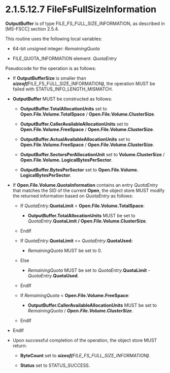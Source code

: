 <html dir="LTR" xmlns:mshelp="http://msdn.microsoft.com/mshelp" xmlns:ddue="http://ddue.schemas.microsoft.com/authoring/2003/5" xmlns:xlink="http://www.w3.org/1999/xlink" xmlns:tool="http://www.microsoft.com/tooltip">
    <head>
        <meta http-equiv="Content-Type" content="text/html; CHARSET=utf-8"></meta>
        <meta name="save" content="history"></meta>
        <title>2.1.5.12.7 FileFsFullSizeInformation</title>
        <xml>
            <mshelp:toctitle title="2.1.5.12.7 FileFsFullSizeInformation"></mshelp:toctitle>
            <mshelp:rltitle title="[MS-FSA]: FileFsFullSizeInformation"></mshelp:rltitle>
            <mshelp:keyword index="A" term="83241965-2da4-435d-a511-fe2138ddec86"></mshelp:keyword>
            <mshelp:attr name="DCSext.ContentType" value="open specification"></mshelp:attr>
            <mshelp:attr name="AssetID" value="83241965-2da4-435d-a511-fe2138ddec86"></mshelp:attr>
            <mshelp:attr name="TopicType" value="kbRef"></mshelp:attr>
            <mshelp:attr name="DCSext.Title" value="[MS-FSA]: FileFsFullSizeInformation" />
        </xml>
    </head>
    <body>
        <div id="header">
            <h1 class="heading">2.1.5.12.7 FileFsFullSizeInformation</h1>
        </div>
        <div id="mainSection">
            <div id="mainBody">
                <div id="allHistory" class="saveHistory"></div>
                <div id="sectionSection0" class="section" name="collapseableSection">
                    

<p><b>OutputBuffer</b> is of type
FILE_FS_FULL_SIZE_INFORMATION, as described in <mshelp:link keywords="efbfe127-73ad-4140-9967-ec6500e66d5e" tabindex="0">[MS-FSCC]</mshelp:link>
section <mshelp:link keywords="63768db7-9012-4209-8cca-00781e7322f5" tabindex="0">2.5.4</mshelp:link>.</p>

<p>This routine uses the following local variables:</p>

<ul><li><p><span><span> 
</span></span>64-bit unsigned integer: <i>RemainingQuota</i></p>

</li><li><p><span><span> 
</span></span>FILE_QUOTA_INFORMATION element: <i>QuotaEntry</i></p>

</li></ul><p>Pseudocode for the operation is as follows:</p>

<ul><li><p><span><span> 
</span></span>If <b>OutputBufferSize</b> is smaller than <b><i>sizeof(</i></b>FILE_FS_FULL_SIZE_INFORMATION<b><i>)</i></b>,
the operation MUST be failed with STATUS_INFO_LENGTH_MISMATCH.</p>

</li><li><p><span><span> 
</span></span><b>OutputBuffer</b> MUST be constructed as follows:</p>

<ul><li><p><span><span>  </span></span><b>OutputBuffer.TotalAllocationUnits</b>
set to <b>Open.File.Volume.TotalSpace</b> / <b>Open.File.Volume.ClusterSize</b>.</p>

</li><li><p><span><span>  </span></span><b>OutputBuffer.CallerAvailableAllocationUnits</b>
set to <b>Open.File.Volume.FreeSpace</b> / <b>Open.File.Volume.ClusterSize</b>.</p>

</li><li><p><span><span>  </span></span><b>OutputBuffer.ActualAvailableAllocationUnits</b>
set to <b>Open.File.Volume.FreeSpace</b> / <b>Open.File.Volume.ClusterSize</b>.</p>

</li><li><p><span><span>  </span></span><b>OutputBuffer.SectorsPerAllocationUnit</b>
set to <b>Volume.ClusterSize</b> / <b>Open.File.Volume. LogicalBytesPerSector</b>.</p>

</li><li><p><span><span>  </span></span><b>OutputBuffer.BytesPerSector</b>
set to <b>Open.File.Volume. LogicalBytesPerSector</b>.</p>

</li></ul></li><li><p><span><span> 
</span></span>If <b>Open.File.Volume.QuotaInformation</b> contains an entry <i>QuotaEntry</i>
that matches the SID of the current <b>Open</b>, the object store MUST modify
the returned information based on <i>QuotaEntry</i> as follows:</p>

<ul><li><p><span><span>  </span></span>If <i>QuotaEntry</i>.<b>QuotaLimit</b>
&lt; <b>Open.File.Volume.TotalSpace</b>:</p>

<ul><li><p><span><span> 
</span></span><b>OutputBuffer.TotalAllocationUnits</b> MUST be set to <i>QuotaEntry</i>.<b>QuotaLimit
/ Open.File.Volume.ClusterSize</b>.</p>

</li></ul></li><li><p><span><span>  </span></span>EndIf</p>

</li><li><p><span><span>  </span></span>If <i>QuotaEntry</i>.<b>QuotaLimit</b>
&lt;= <i>QuotaEntry</i>.<b>QuotaUsed:</b></p>

<ul><li><p><span><span> 
</span></span><i>RemainingQuota</i> MUST be set to 0.</p>

</li></ul></li><li><p><span><span>  </span></span>Else</p>

<ul><li><p><span><span> 
</span></span><i>RemainingQuota</i> MUST be set to <i>QuotaEntry</i>.<b>QuotaLimit</b>
- <i>QuotaEntry</i>.<b>QuotaUsed</b>.</p>

</li></ul></li><li><p><span><span>  </span></span>EndIf</p>

</li><li><p><span><span>  </span></span>If <i>RemainingQuota</i>
&lt; <b>Open.File.Volume.FreeSpace</b>:</p>

<ul><li><p><span><span> 
</span></span><b>OutputBuffer.CallerAvailableAllocationUnits</b> MUST be set to
<i>RemainingQuota</i> / <b><i>Open.File.Volume.ClusterSize</i></b>.</p>

</li></ul></li><li><p><span><span>  </span></span>EndIf</p>

</li></ul></li><li><p><span><span> 
</span></span>EndIf</p>

</li><li><p><span><span> 
</span></span>Upon successful completion of the operation, the object store
MUST return:</p>

<ul><li><p><span><span>  </span></span><b>ByteCount</b>
set to <b><i>sizeof(</i></b><i>FILE_FS_FULL_SIZE_INFORMATION<b>)</b></i>.</p>

</li><li><p><span><span>  </span></span><b>Status</b>
set to STATUS_SUCCESS.</p>

</li></ul></li></ul>
                </div>
            </div>
        </div>
    </body>
</html>